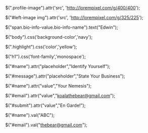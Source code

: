 $(".profile-image").attr('src', 'http://lorempixel.com/g/400/400');

$("#left-image img").attr('src', 'http://lorempixel.com/g/325/225');

$("span.bio-info-value.bio-info-name").text("Edwin");


$("body").css('background-color','navy');

$(".highlight").css('color','yellow');

$("h1").css('font-family','monospace');

$("#name").attr("placeholder","Identify Yourself");

$("#message").attr("placeholder","State Your Business");

$("#name").attr("value","Your Nemesis");

$("#email").attr("value","koalathebear@gmail.com");

$("#submit").attr("value","En Garde!");

$("#name").val("ABC");

$("#email").val("thebear@gmail.com");
